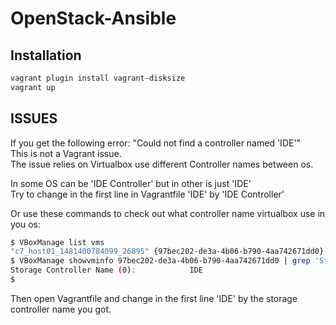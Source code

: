 # OpenStack-Ansible

## Installation
```bash
vagrant plugin install vagrant-disksize
vagrant up
```

## ISSUES
If you get the following error: "Could not find a controller named 'IDE'"  
This is not a Vagrant issue.  
The issue relies on Virtualbox use different Controller names between os.  

In some OS can be 'IDE Controller' but in other is just 'IDE'  
Try to change in the first line in Vagrantfile 'IDE' by 'IDE Controller'  

Or use these commands to check out what controller name virtualbox use in you os:  
```bash
$ VBoxManage list vms  
"c7_host01_1481400784099_26895" {97bec202-de3a-4b06-b790-4aa742671dd0}  
$ VBoxManage showvminfo 97bec202-de3a-4b06-b790-4aa742671dd0 | grep 'Storage Controller Name'  
Storage Controller Name (0):            IDE  
$ 
```
Then open Vagrantfile and change in the first line 'IDE' by the storage controller name you got.
